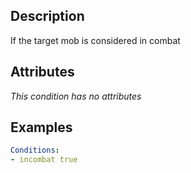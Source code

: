 ## Description
If the target mob is considered in combat


## Attributes
*This condition has no attributes*


## Examples
```yaml
Conditions:
- incombat true
```